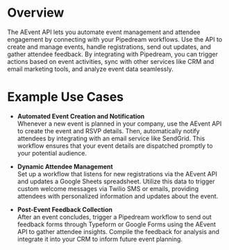# Overview

The AEvent API lets you automate event management and attendee engagement by connecting with your Pipedream workflows. Use the API to create and manage events, handle registrations, send out updates, and gather attendee feedback. By integrating with Pipedream, you can trigger actions based on event activities, sync with other services like CRM and email marketing tools, and analyze event data seamlessly.

# Example Use Cases

- **Automated Event Creation and Notification**  
  Whenever a new event is planned in your company, use the AEvent API to create the event and RSVP details. Then, automatically notify attendees by integrating with an email service like SendGrid. This workflow ensures that your event details are dispatched promptly to your potential audience.

- **Dynamic Attendee Management**  
  Set up a workflow that listens for new registrations via the AEvent API and updates a Google Sheets spreadsheet. Utilize this data to trigger custom welcome messages via Twilio SMS or emails, providing attendees with personalized information and updates about the event.

- **Post-Event Feedback Collection**  
  After an event concludes, trigger a Pipedream workflow to send out feedback forms through Typeform or Google Forms using the AEvent API to gather attendee insights. Compile the feedback for analysis and integrate it into your CRM to inform future event planning.
